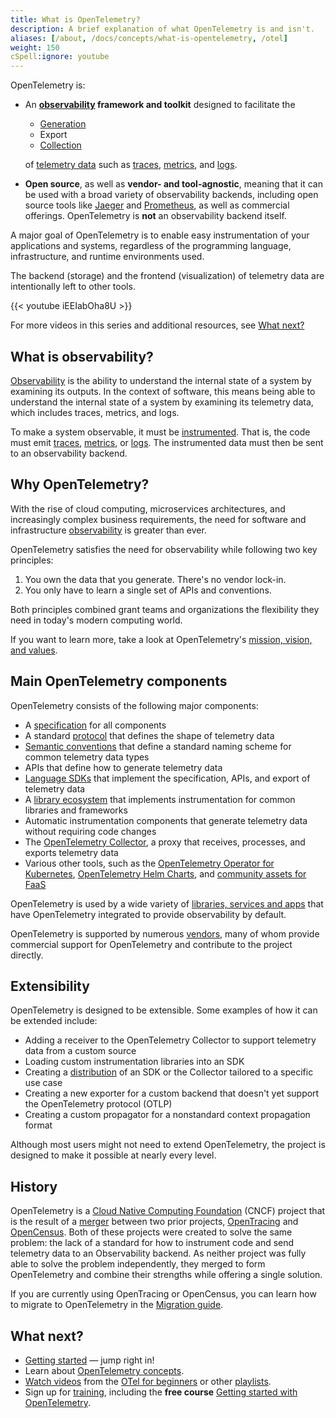 ```yaml
---
title: What is OpenTelemetry?
description: A brief explanation of what OpenTelemetry is and isn't.
aliases: [/about, /docs/concepts/what-is-opentelemetry, /otel]
weight: 150
cSpell:ignore: youtube
---
```


OpenTelemetry is:

- An **[observability] framework and toolkit** designed to facilitate the
  - [Generation][instr]
  - Export
  - [Collection](../concepts/components/#collector)

  of [telemetry data][] such as [traces], [metrics], and [logs].

- **Open source**, as well as **vendor- and tool-agnostic**, meaning that it can
  be used with a broad variety of observability backends, including open source
  tools like [Jaeger] and [Prometheus], as well as commercial offerings.
  OpenTelemetry is **not** an observability backend itself.

A major goal of OpenTelemetry is to enable easy instrumentation of your
applications and systems, regardless of the programming language,
infrastructure, and runtime environments used.

The backend (storage) and the frontend (visualization) of telemetry data are
intentionally left to other tools.

<div class="td-max-width-on-larger-screens">
{{< youtube iEEIabOha8U >}}
</div>

For more videos in this series and additional resources, see
[What next?](#what-next)

## What is observability?

[Observability] is the ability to understand the internal state of a system by
examining its outputs. In the context of software, this means being able to
understand the internal state of a system by examining its telemetry data, which
includes traces, metrics, and logs.

To make a system observable, it must be [instrumented][instr]. That is, the code
must emit [traces], [metrics], or [logs]. The instrumented data must then be
sent to an observability backend.

## Why OpenTelemetry?

With the rise of cloud computing, microservices architectures, and increasingly
complex business requirements, the need for software and infrastructure
[observability] is greater than ever.

OpenTelemetry satisfies the need for observability while following two key
principles:

1. You own the data that you generate. There's no vendor lock-in.
2. You only have to learn a single set of APIs and conventions.

Both principles combined grant teams and organizations the flexibility they need
in today's modern computing world.

If you want to learn more, take a look at OpenTelemetry's
[mission, vision, and values](/community/mission/).

## Main OpenTelemetry components

OpenTelemetry consists of the following major components:

- A [specification](/docs/specs/otel) for all components
- A standard [protocol](/docs/specs/otlp/) that defines the shape of telemetry
  data
- [Semantic conventions](/docs/specs/semconv/) that define a standard naming
  scheme for common telemetry data types
- APIs that define how to generate telemetry data
- [Language SDKs](../languages) that implement the specification, APIs, and
  export of telemetry data
- A [library ecosystem](/ecosystem/registry) that implements instrumentation for
  common libraries and frameworks
- Automatic instrumentation components that generate telemetry data without
  requiring code changes
- The [OpenTelemetry Collector](../collector), a proxy that receives, processes,
  and exports telemetry data
- Various other tools, such as the
  [OpenTelemetry Operator for Kubernetes](../platforms/kubernetes/operator/),
  [OpenTelemetry Helm Charts](../platforms/kubernetes/helm/), and
  [community assets for FaaS](../platforms/faas/)

OpenTelemetry is used by a wide variety of
[libraries, services and apps](/ecosystem/integrations/) that have OpenTelemetry
integrated to provide observability by default.

OpenTelemetry is supported by numerous [vendors](/ecosystem/vendors/), many of
whom provide commercial support for OpenTelemetry and contribute to the project
directly.

## Extensibility

OpenTelemetry is designed to be extensible. Some examples of how it can be
extended include:

- Adding a receiver to the OpenTelemetry Collector to support telemetry data
  from a custom source
- Loading custom instrumentation libraries into an SDK
- Creating a [distribution](../concepts/distributions/) of an SDK or the
  Collector tailored to a specific use case
- Creating a new exporter for a custom backend that doesn't yet support the
  OpenTelemetry protocol (OTLP)
- Creating a custom propagator for a nonstandard context propagation format

Although most users might not need to extend OpenTelemetry, the project is
designed to make it possible at nearly every level.

## History

OpenTelemetry is a [Cloud Native Computing Foundation][] (CNCF) project that is
the result of a [merger] between two prior projects,
[OpenTracing](https://opentracing.io) and [OpenCensus](https://opencensus.io).
Both of these projects were created to solve the same problem: the lack of a
standard for how to instrument code and send telemetry data to an Observability
backend. As neither project was fully able to solve the problem independently,
they merged to form OpenTelemetry and combine their strengths while offering a
single solution.

If you are currently using OpenTracing or OpenCensus, you can learn how to
migrate to OpenTelemetry in the [Migration guide](../migration/).

[merger]:
  https://www.cncf.io/blog/2019/05/21/a-brief-history-of-opentelemetry-so-far/

## What next?

- [Getting started](../getting-started/) &mdash; jump right in!
- Learn about [OpenTelemetry concepts](../concepts/).
- [Watch videos][] from the [OTel for beginners][] or other [playlists].
- Sign up for [training](/training), including the **free course**
  [Getting started with OpenTelemetry](/training/#courses).

[Cloud Native Computing Foundation]: https://www.cncf.io
[instr]: ../concepts/instrumentation
[Jaeger]: https://www.jaegertracing.io/
[logs]: ../concepts/signals/logs/
[metrics]: ../concepts/signals/metrics/
[observability]: ../concepts/observability-primer/#what-is-observability
[OTel for beginners]:
  https://www.youtube.com/playlist?list=PLVYDBkQ1TdyyWjeWJSjXYUaJFVhplRtvN
[playlists]: https://www.youtube.com/@otel-official/playlists
[Prometheus]: https://prometheus.io/
[telemetry data]: ../concepts/signals/
[traces]: ../concepts/signals/traces/
[Watch videos]: https://www.youtube.com/@otel-official
